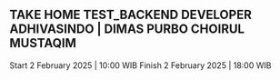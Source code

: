 ## TAKE HOME TEST_BACKEND DEVELOPER ADHIVASINDO | DIMAS PURBO CHOIRUL MUSTAQIM

Start 2 February 2025 | 10:00 WIB
Finish 2 February 2025 | 18:00 WIB
